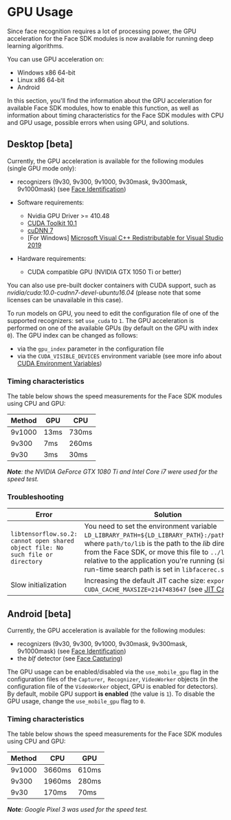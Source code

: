 # GPU Usage

Since face recognition requires a lot of processing power, the GPU acceleration for the Face SDK modules is now available for running deep learning algorithms.

You can use GPU acceleration on:
* Windows x86 64-bit 
* Linux x86 64-bit
* Android

In this section, you'll find the information about the GPU acceleration for available Face SDK modules, how to enable this function, as well as information about timing characteristics for the Face SDK modules with CPU and GPU usage, possible errors when using GPU, and solutions. 

## Desktop [beta]

Currently, the GPU acceleration is available for the following modules (single GPU mode only):

* recognizers (9v30, 9v300, 9v1000, 9v30mask, 9v300mask, 9v1000mask) (see [Face Identification](face_identification.md))

* Software requirements:
   * Nvidia GPU Driver >= 410.48
   * [CUDA Toolkit 10.1](https://developer.nvidia.com/cuda-toolkit-archive)
   * [cuDNN 7](https://developer.nvidia.com/rdp/cudnn-archive#a-collapse765-90)
   * [For Windows] [Microsoft Visual C++ Redistributable for Visual Studio 2019](https://visualstudio.microsoft.com/downloads/)
* Hardware requirements: 
   * CUDA compatible GPU (NVIDIA GTX 1050 Ti or better)

You can also use pre-built docker containers with CUDA support, such as *nvidia/cuda:10.0-cudnn7-devel-ubuntu16.04* (please note that some licenses can be unavailable in this case).

To run models on GPU, you need to edit the configuration file of one of the supported recognizers: set `use_cuda` to `1`. The GPU acceleration is performed on one of the available GPUs (by default on the GPU with index `0`). The GPU index can be changed as follows:
* via the `gpu_index` parameter in the configuration file 
* via the `CUDA_VISIBLE_DEVICES` environment variable (see more info about [CUDA Environment Variables](https://docs.nvidia.com/cuda/cuda-c-programming-guide/index.html#env-vars))

### Timing characteristics

The table below shows the speed measurements for the Face SDK modules using CPU and GPU:

| Method | GPU    | CPU    |
| ------ | ------ | ------ |
| 9v1000 | 13ms   | 730ms  |
| 9v300  | 7ms    | 260ms  |
| 9v30   | 3ms    | 30ms  |


_**Note**: the NVIDIA GeForce GTX 1080 Ti and Intel Core i7 were used for the speed test._

### Troubleshooting

| Error | Solution |
| ----- | -------- |
| `libtensorflow.so.2: cannot open shared object file: No such file or directory`  | You need to set the environment variable `LD_LIBRARY_PATH=${LD_LIBRARY_PATH}:/path/to/lib`, where `path/to/lib` is the path to the *lib* directory from the Face SDK, or move this file to `../lib` relative to the application you're running (since the run-time search path is set in `libfacerec.so`). |
| Slow initialization | Increasing the default JIT cache size: `export CUDA_CACHE_MAXSIZE=2147483647` (see [JIT Caching](https://developer.nvidia.com/blog/cuda-pro-tip-understand-fat-binaries-jit-caching/)) |

## Android [beta]

Currently, the GPU acceleration is available for the following modules:

* recognizers (9v30, 9v300, 9v1000, 9v30mask, 9v300mask, 9v1000mask) (see [Face Identification](face_identification.md))
* the *blf* detector (see [Face Capturing](face_capturing.md))

The GPU usage can be enabled/disabled via the `use_mobile_gpu` flag in the configuration files of the `Capturer`,` Recognizer`, `VideoWorker` objects (in the configuration file of the `VideoWorker` object, GPU is enabled for detectors). By default, mobile GPU support **is enabled** (the value is `1`). To disable the GPU usage, change the `use_mobile_gpu` flag to `0`.

### Timing characteristics

The table below shows the speed measurements for the Face SDK modules using CPU and GPU:

| Method | CPU | GPU |
| ------ | --- | --- |
| 9v1000 | 3660ms | 610ms |
| 9v300 | 1960ms | 280ms |
| 9v30 | 170ms | 70ms |

_**Note**: Google Pixel 3 was used for the speed test._
